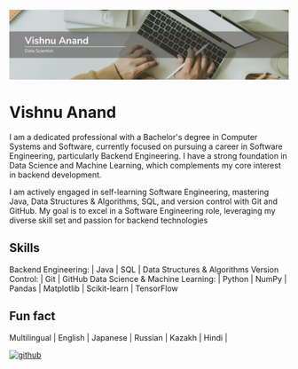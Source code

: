 ![Software Engineer](https://github.com/anand-vishnu/anand-vishnu/blob/main/Beige%20and%20White%20Modern%20LinkedIn%20Background%20Photo.png)

# Vishnu Anand
I am a dedicated professional with a Bachelor's degree in Computer Systems and Software, currently focused on pursuing a career in Software Engineering, particularly Backend Engineering. I have a strong foundation in Data Science and Machine Learning, which complements my core interest in backend development.

I am actively engaged in self-learning Software Engineering, mastering Java, Data Structures & Algorithms, SQL, and version control with Git and GitHub. My goal is to excel in a Software Engineering role, leveraging my diverse skill set and passion for backend technologies

## Skills
Backend Engineering: | Java | SQL | Data Structures & Algorithms 
Version Control: | Git | GitHub
Data Science & Machine Learning: | Python | NumPy | Pandas | Matplotlib | Scikit-learn | TensorFlow 

## Fun fact
Multilingual | English | Japanese | Russian | Kazakh | Hindi | 


[<img src='https://cdn.jsdelivr.net/npm/simple-icons@3.0.1/icons/github.svg' alt='github' height='40'>](https://github.com/anand-vishnu)  
 
